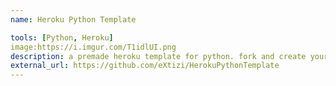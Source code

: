 ```yaml
---
name: Heroku Python Template

tools: [Python, Heroku]
image:https://i.imgur.com/T1idlUI.png
description: a premade heroku template for python. fork and create your bot.py
external_url: https://github.com/eXtizi/HerokuPythonTemplate
---
```

